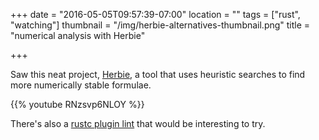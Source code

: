 +++
date = "2016-05-05T09:57:39-07:00"
location = ""
tags = ["rust", "watching"]
thumbnail = "/img/herbie-alternatives-thumbnail.png"
title = "numerical analysis with Herbie"

+++

Saw this neat project, [Herbie](http://herbie.uwplse.org/),
a tool that uses heuristic searches to find more numerically stable formulae.

<!--more-->

{{% youtube RNzsvp6NLOY %}}

There's also a [rustc plugin lint](https://github.com/mcarton/rust-herbie-lint)
that would be interesting to try.
